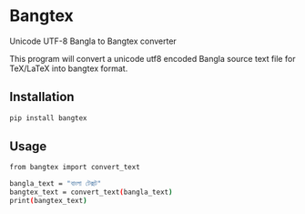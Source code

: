# Bangtex

Unicode UTF-8 Bangla to Bangtex converter

This program will convert a unicode utf8 encoded Bangla source text file for TeX/LaTeX into bangtex format.

## Installation

```bash
pip install bangtex
```

## Usage

```bash
from bangtex import convert_text

bangla_text = "বাংলা টেক্সট"
bangtex_text = convert_text(bangla_text)
print(bangtex_text)
```